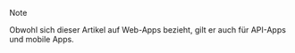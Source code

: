 > [!NOTE]
> Obwohl sich dieser Artikel auf Web-Apps bezieht, gilt er auch für API-Apps und mobile Apps.
> 
> 

